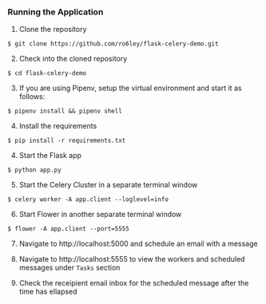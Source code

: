 ### Running the Application

1. Clone the repository
```
$ git clone https://github.com/ro6ley/flask-celery-demo.git
```

2. Check into the cloned repository
```
$ cd flask-celery-demo
```

3. If you are using Pipenv, setup the virtual environment and start it as follows:
```
$ pipenv install && pipenv shell
```

4. Install the requirements
```
$ pip install -r requirements.txt
```

4. Start the Flask app
```
$ python app.py
```

5. Start the Celery Cluster in a separate terminal window
```
$ celery worker -A app.client --loglevel=info
```

6. Start Flower in another separate terminal window
```
$ flower -A app.client --port=5555
```

7. Navigate to http://localhost:5000 and schedule an email with a message

8. Navigate to http://localhost:5555 to view the workers and scheduled messages under `Tasks` section

9. Check the receipient email inbox for the scheduled message after the time has ellapsed

